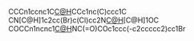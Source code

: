 CCCn1ccnc1C[C@H](N)CCc1nc(C)ccc1C
CN[C@H]1c2cc(Br)c(Cl)cc2N[C@H](c2ccc(Cl)c[nH+]2)[C@H]1OC
COCCn1ncnc1[C@H](C)NC(=O)COc1ccc(-c2ccccc2)cc1Br
